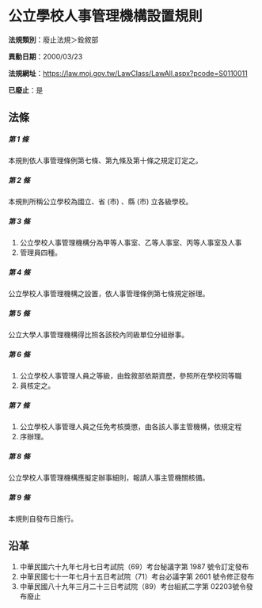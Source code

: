 # 公立學校人事管理機構設置規則

**法規類別**：廢止法規＞銓敘部

**異動日期**：2000/03/23  

**法規網址**：https://law.moj.gov.tw/LawClass/LawAll.aspx?pcode=S0110011

**已廢止**：是



## 法條
##### 第 1 條
本規則依人事管理條例第七條、第九條及第十條之規定訂定之。

##### 第 2 條
本規則所稱公立學校為國立、省 (市) 、縣 (市) 立各級學校。

##### 第 3 條
1. 公立學校人事管理機構分為甲等人事室、乙等人事室、丙等人事室及人事
1. 管理員四種。

##### 第 4 條
公立學校人事管理機構之設置，依人事管理條例第七條規定辦理。

##### 第 5 條
公立大學人事管理機構得比照各該校內同級單位分組辦事。

##### 第 6 條
1. 公立學校人事管理人員之等級，由銓敘部依期資歷，參照所在學校同等職
1. 員核定之。

##### 第 7 條
1. 公立學校人事管理人員之任免考核獎懲，由各該人事主管機構，依規定程
1. 序辦理。

##### 第 8 條
公立學校人事管理機構應擬定辦事細則，報請人事主管機關核備。

##### 第 9 條
本規則自發布日施行。

## 沿革
1. 中華民國六十九年七月七日考試院（69）考台秘議字第 1987 號令訂定發布
1. 中華民國七十一年七月十五日考試院（71）考台必議字第 2601 號令修正發布
1. 中華民國八十九年三月二十三日考試院（89）考台組貳二字第 02203號令發布廢止
